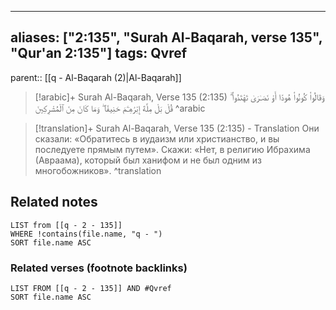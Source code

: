 
---
aliases: ["2:135", "Surah Al-Baqarah, verse 135", "Qur'an 2:135"]
tags: Qvref
---

parent:: [[q - Al-Baqarah (2)|Al-Baqarah]]

> [!arabic]+ Surah Al-Baqarah, Verse 135 (2:135)
> <span class="quran-arabic">وَقَالُوا۟ كُونُوا۟ هُودًا أَوْ نَصَـٰرَىٰ تَهْتَدُوا۟ ۗ قُلْ بَلْ مِلَّةَ إِبْرَٰهِـۧمَ حَنِيفًا ۖ وَمَا كَانَ مِنَ ٱلْمُشْرِكِينَ</span>
^arabic

> [!translation]+ Surah Al-Baqarah, Verse 135 (2:135) - Translation
> Они сказали: «Обратитесь в иудаизм или христианство, и вы последуете прямым путем». Скажи: «Нет, в религию Ибрахима (Авраама), который был ханифом и не был одним из многобожников».
^translation



## Related notes
```dataview
LIST from [[q - 2 - 135]]
WHERE !contains(file.name, "q - ")
SORT file.name ASC
```

### Related verses (footnote backlinks)
```dataview
LIST FROM [[q - 2 - 135]] AND #Qvref
SORT file.name ASC
```

